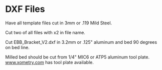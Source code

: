 # DXF Files
Have all template files cut in 3mm or .119 Mild Steel.

Cut two of all files with x2 in file name.

Cut EBB_Bracket_V2.dxf in 3.2mm or .125" aluminum and bed 90 degrees on bed line.

Milled bed should be cut from 1/4" MIC6 or ATP5 aluminum tool plate. www.xometry.com has tool plate available.
